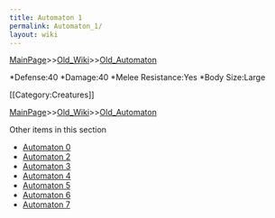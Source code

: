```yaml
---
title: Automaton 1
permalink: Automaton_1/
layout: wiki
---
```


[MainPage](/keeperrl_wiki/ "wikilink")>>[Old_Wiki](/keeperrl_wiki/Old_Wiki "wikilink")>>[Old_Automaton](/keeperrl_wiki/Old_Automaton "wikilink")

*Defense:40
*Damage:40
*Melee Resistance:Yes
*Body Size:Large

[[Category:Creatures]]

[MainPage](/keeperrl_wiki/ "wikilink")>>[Old_Wiki](/keeperrl_wiki/Old_Wiki "wikilink")>>[Old_Automaton](/keeperrl_wiki/Old_Automaton "wikilink")

Other items in this section
-    [Automaton 0](/keeperrl_wiki/Automaton_0 "wikilink")
-    [Automaton 2](/keeperrl_wiki/Automaton_2 "wikilink")
-    [Automaton 3](/keeperrl_wiki/Automaton_3 "wikilink")
-    [Automaton 4](/keeperrl_wiki/Automaton_4 "wikilink")
-    [Automaton 5](/keeperrl_wiki/Automaton_5 "wikilink")
-    [Automaton 6](/keeperrl_wiki/Automaton_6 "wikilink")
-    [Automaton 7](/keeperrl_wiki/Automaton_7 "wikilink")

